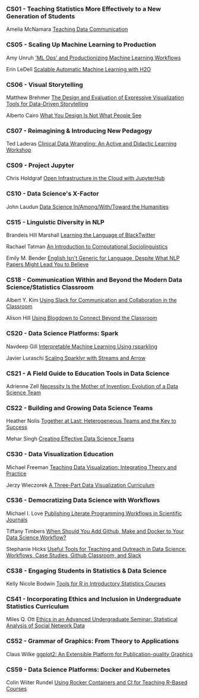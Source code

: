 ### CS01 - Teaching Statistics More Effectively to a New Generation of Students
Amelia McNamara [Teaching Data Communication](https://www.amelia.mn/TeachingDataCommunication.pdf)

### CS05 - Scaling Up Machine Learning to Production
Amy Unruh ['ML Ops' and Productionizing Machine Learning Workflows](https://storage.googleapis.com/amy-jo/talks/SDSS19.pdf)

Erin LeDell [Scalable Automatic Machine Learning with H2O](https://github.com/h2oai/h2o-meetups/blob/master/2019_05_30_SDSS_H2O_AutoML/h2o_automl_sdss_may2019.pdf)


### CS06 - Visual Storytelling
Matthew Brehmer [The Design and Evaluation of Expressive Visualization Tools for Data-Driven Storytelling](https://mattbrehmer.github.io/talks/sdss190530/)

Alberto Cairo [What You Design Is Not What People See](https://www.dropbox.com/s/nqhl6w9ey3jgnwe/SDSS2019_SHORT.pdf?dl=0)

### CS07 - Reimagining & Introducing New Pedagogy
Ted Laderas [Clinical Data Wrangling: An Active and Didactic Learning Workshop](https://github.com/laderast/clinical_data_wrangling/blob/master/docs/cdw_laderas.pptx)


### CS09 - Project Jupyter
Chris Holdgraf [Open Infrastructure in the Cloud with JupyterHub](https://speakerdeck.com/choldgraf/open-infrastructure-in-the-cloud-with-jupyterhub)

### CS10 - Data Science's X-Factor
John Laudun [Data Science In/Among/With/Toward the Humanities](https://github.com/johnlaudun/SDSS2019/blob/master/paper-slides.pdf)


### CS15 - Linguistic Diversity in NLP
Brandeis Hill Marshall [Learning the Language of BlackTwitter](https://docs.wixstatic.com/ugd/d6aa46_703f0dd9b71a4cd6b0b678947d11b489.pdf)

Rachael Tatman [An Introduction to Computational Sociolinguistics](http://www.rctatman.com/files/Tatman_2019_CompSocio.pdf)

Emily M. Bender [English Isn't Generic for Language, Despite What NLP Papers Might Lead You to Believe](http://faculty.washington.edu/ebender/papers/Bender-SDSS-2019.pdf)

### CS18 - Communication Within and Beyond the Modern Data Science/Statistics Classroom

Albert Y. Kim [Using Slack for Communication and Collaboration in the Classroom](http://rudeboybert.rbind.io/talk/2019-05-30_SDSS.pdf)

Alison Hill [Using Blogdown to Connect Beyond the Classroom](https://alison.netlify.com/sdss-blogdown/#1)



### CS20 - Data Science Platforms: Spark
Navdeep Gill [Interpretable Machine Learning Using rsparkling](https://github.com/navdeep-G/sdss-2019/blob/master/presentation/sdss_rsparkling_mli_2019.pdf)

Javier Luraschi [Scaling Sparklyr with Streams and Arrow](http://rpubs.com/jluraschi/sdss-2019-spark)


### CS21 - A Field Guide to Education Tools in Data Science
Adrienne Zell [Necessity Is the Mother of Invention: Evolution of a Data Science Team](https://drive.google.com/file/d/0B-WWS1eiVBKmVVFRUjhSbF80bjRRTnZhMmxIUjVaSVphSk9Z/view)

### CS22 - Building and Growing Data Science Teams
Heather Nolis [Together at Last: Heterogeneous Teams and the Key to Success](http://bit.ly/tmo-sdss )

Mehar Singh [Creating Effective Data Science Teams](https://http://ow.ly/9e8n50uu9rd)


### CS30 - Data Visualization Education
Michael Freeman [Teaching Data Visualization: Integrating Theory and Practice](https://docs.google.com/presentation/d/1dO5mMqm3GTi8R-svr-QKbs81uaury0rlgIvZZg-SHcY/edit#slide=id.g199dea81af_1_0)

Jerzy Wieczorek [A Three-Part Data Visualization Curriculum](https://github.com/civilstat/SDSS-2019-DatavizEd/blob/master/slides/SDSS_Slides.pdf)


### CS36 - Democratizing Data Science with Workflows
Michael I. Love [Publishing Literate Programming Workflows in Scientific Journals](https://docs.google.com/presentation/d/1qFUgYpHDmy68-oaaWS196zrsACtiyj2C65GZAjDDyNs/edit#slide=id.p)

Tiffany Timbers [When Should You Add Github, Make and Docker to Your Data Science Workflow?](https://workflows-for-all.github.io/sdss-2019/workflows_democratize_complex_projects/workflows_democratize_complex_projects.html#1)

Stephanie Hicks [Useful Tools for Teaching and Outreach in Data Science: Workflows, Case Studies, Github
Classroom, and Slack](https://speakerdeck.com/stephaniehicks/useful-tools-for-teaching-and-outreach-in-data-science)

### CS38 - Engaging Students in Statistics & Data Science
Kelly Nicole Bodwin [Tools for R in Introductory Statistics Courses](https://github.com/kbodwin/Talks-and-Presentations/tree/master/SDSS_2019)

### CS41 - Incorporating Ethics and Inclusion in Undergraduate Statistics Curriculum
Miles Q. Ott [Ethics in an Advanced Undergraduate Seminar: Statistical Analysis of Social Network Data](http://www.science.smith.edu/~mott/SDSS2019.html)

### CS52 - Grammar of Graphics: From Theory to Applications

Claus Wilke [ggplot2: An Extensible Platform for Publication-quality Graphics](https://www.slideshare.net/ClausWilke/ggplot2-an-extensible-platform-for-publicationquality-graphics)

### CS59 - Data Science Platforms: Docker and Kubernetes

Colin Wiiter Rundel [Using Rocker Containers and CI for Teaching R-Based Courses](https://github.com/rundel/Presentations/blob/master/SDSS2019/rocker.pdf)

